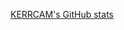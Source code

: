 [KERRCAM's GitHub stats](https://github-readme-stats.vercel.app/api?username=KERRCAM&show_icons=true&theme=radical) 

<!---[![Top Langs](https://github-readme-stats.vercel.app/api/top-langs/?username=KERRCAM&hide=CMake,Makefile)](https://github.com/anuraghazra/github-readme-stats)


